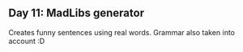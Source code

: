 ## Day 11: MadLibs generator
Creates funny sentences using real words. Grammar also taken into account :D 
